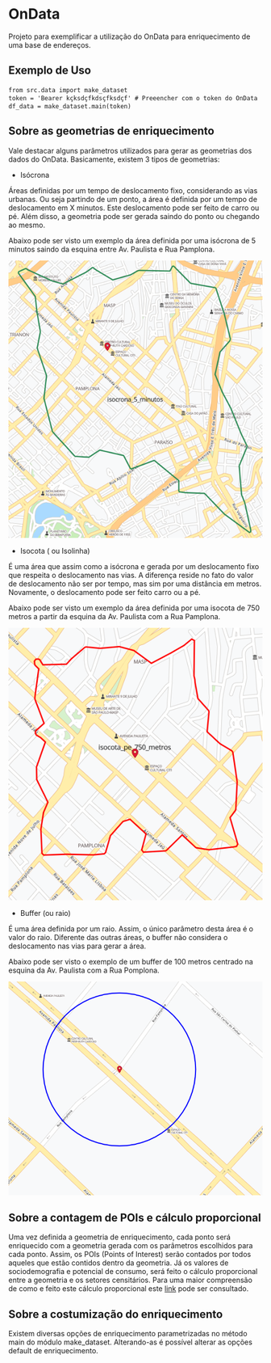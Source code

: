 OnData
==============================

Projeto para exemplificar a utilização do OnData para enriquecimento de uma base
de endereços.


Exemplo de Uso
------------

```
from src.data import make_dataset
token = 'Bearer kçksdçfkdsçfksdçf' # Preeencher com o token do OnData
df_data = make_dataset.main(token)
```

Sobre as geometrias de enriquecimento
------------

Vale destacar alguns parâmetros utilizados para gerar as geometrias dos dados do
OnData. Basicamente, existem 3 tipos de geometrias:

* Isócrona

Áreas definidas por um tempo de deslocamento fixo, considerando as vias urbanas. Ou seja partindo de um ponto, a área é definida por um tempo de deslocamento em
X minutos. Este deslocamento pode ser feito de carro ou pé. Além disso, a geometria pode ser gerada saindo do ponto ou chegando ao mesmo.

Abaixo pode ser visto um exemplo da área definida por uma isócrona de 5
minutos saindo da esquina entre Av. Paulista e Rua Pamplona.

![alt text](images/isocrona_5_min_saindo.png "Isócrona")

* Isocota ( ou Isolinha)

É uma área que assim como a isócrona e gerada por um deslocamento fixo que
respeita o deslocamento nas vias. A diferença reside no fato do valor de
deslocamento não ser por tempo, mas sim por uma distância em metros. Novamente,
o deslocamento pode ser feito carro ou a pé.

Abaixo pode ser visto um exemplo da área definida por uma isocota de 750 metros
a partir da esquina da Av. Paulista com a Rua Pamplona.

![alt text](images/isocota_pe_750_metros.png "Isocota")

* Buffer (ou raio)

É uma área definida por um raio. Assim, o único parâmetro desta área é o valor
do raio. Diferente das outras áreas, o buffer não considera o deslocamento nas
vias para gerar a área.

Abaixo pode ser visto o exemplo de um buffer de 100 metros centrado na esquina
da Av. Paulista com a Rua Pomplona.

![alt text](images/buffer_100_metros.png "Buffer")


Sobre a contagem de POIs e cálculo proporcional
-------------------------

Uma vez definida a geometria de enriquecimento, cada ponto será enriquecido com
a geometria gerada com os parâmetros escolhidos para cada ponto. Assim, os POIs
(Points of Interest) serão contados por todos aqueles que estão contidos dentro
da geometria. Já os valores de sociodemografia e potencial de consumo, será
feito o cálculo proporcional entre a geometria e os setores censitários. Para uma maior
compreensão de como e feito este cálculo proporcional este
[link](https://medium.com/geo-tech/manipulando-dados-geoespaciais-em-python-9fe21dda5894 "GeoTech") pode ser consultado.

Sobre a costumização do enriquecimento
------------------------

Existem diversas opções de enriquecimento parametrizadas no método main do
módulo make\_dataset. Alterando-as é possível alterar as opções default de
enriquecimento.
